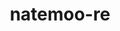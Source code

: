 ---
title: natemoo-re
github: https://github.com/natemoo-re
mode: dark
transition: 1s
score: 66.7
archetype:
- Minimalistic
- Github Actions
---